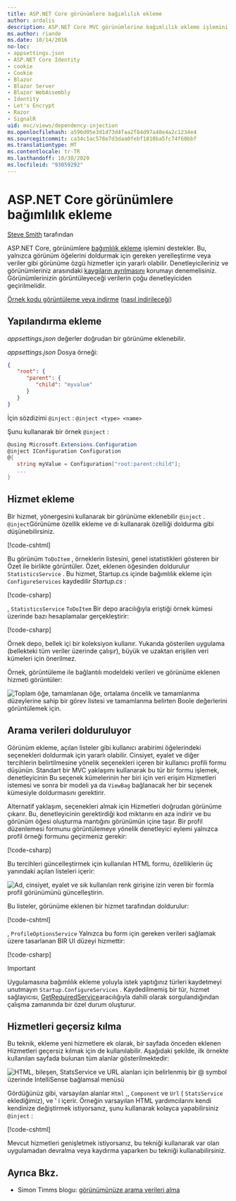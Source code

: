 ```yaml
---
title: ASP.NET Core görünümlere bağımlılık ekleme
author: ardalis
description: ASP.NET Core MVC görünümlerine bağımlılık ekleme işlemini nasıl desteklediğini öğrenin.
ms.author: riande
ms.date: 10/14/2016
no-loc:
- appsettings.json
- ASP.NET Core Identity
- cookie
- Cookie
- Blazor
- Blazor Server
- Blazor WebAssembly
- Identity
- Let's Encrypt
- Razor
- SignalR
uid: mvc/views/dependency-injection
ms.openlocfilehash: a596d05e3d1d73d4faa2f84d97a40e4a2c1234e4
ms.sourcegitcommit: ca34c1ac578e7d3daa0febf1810ba5fc74f60bbf
ms.translationtype: MT
ms.contentlocale: tr-TR
ms.lasthandoff: 10/30/2020
ms.locfileid: "93059292"
---
```

# <a name="dependency-injection-into-views-in-aspnet-core"></a>ASP.NET Core görünümlere bağımlılık ekleme

[Steve Smith](https://ardalis.com/) tarafından

ASP.NET Core, görünümlere [bağımlılık ekleme](xref:fundamentals/dependency-injection) işlemini destekler. Bu, yalnızca görünüm öğelerini doldurmak için gereken yerelleştirme veya veriler gibi görünüme özgü hizmetler için yararlı olabilir. Denetleyicileriniz ve görünümleriniz arasındaki [kaygıların ayrılmasını](/dotnet/standard/modern-web-apps-azure-architecture/architectural-principles#separation-of-concerns) korumayı denemelisiniz. Görünümlerinizin görüntüleyeceği verilerin çoğu denetleyiciden geçirilmelidir.

[Örnek kodu görüntüleme veya indirme](https://github.com/dotnet/AspNetCore.Docs/tree/master/aspnetcore/mvc/views/dependency-injection/sample) ([nasıl indirileceği](xref:index#how-to-download-a-sample))

## <a name="configuration-injection"></a>Yapılandırma ekleme

*appsettings.json* değerler doğrudan bir görünüme eklenebilir.

*appsettings.json* Dosya örneği:

```json
{
   "root": {
      "parent": {
         "child": "myvalue"
      }
   }
}
```

İçin sözdizimi `@inject` : `@inject <type> <name>`

Şunu kullanarak bir örnek `@inject` :

```csharp
@using Microsoft.Extensions.Configuration
@inject IConfiguration Configuration
@{
   string myValue = Configuration["root:parent:child"];
   ...
}
```

## <a name="service-injection"></a>Hizmet ekleme

Bir hizmet, yönergesini kullanarak bir görünüme eklenebilir `@inject` . `@inject`Görünüme özellik ekleme ve dı kullanarak özelliği doldurma gibi düşünebilirsiniz.

[!code-cshtml[](../../mvc/views/dependency-injection/sample/src/ViewInjectSample/Views/ToDo/Index.cshtml?highlight=4,5,15,16,17)]

Bu görünüm `ToDoItem` , örneklerin listesini, genel istatistikleri gösteren bir Özet ile birlikte görüntüler. Özet, eklenen öğesinden doldurulur `StatisticsService` . Bu hizmet, Startup.cs içinde bağımlılık ekleme için `ConfigureServices` kaydedilir *Startup.cs* :

[!code-csharp[](../../mvc/views/dependency-injection/sample/src/ViewInjectSample/Startup.cs?highlight=6,7&range=15-22)]

, `StatisticsService` `ToDoItem` Bir depo aracılığıyla eriştiği örnek kümesi üzerinde bazı hesaplamalar gerçekleştirir:

[!code-csharp[](../../mvc/views/dependency-injection/sample/src/ViewInjectSample/Model/Services/StatisticsService.cs?highlight=15,20,25)]

Örnek depo, bellek içi bir koleksiyon kullanır. Yukarıda gösterilen uygulama (bellekteki tüm veriler üzerinde çalışır), büyük ve uzaktan erişilen veri kümeleri için önerilmez.

Örnek, görüntüleme ile bağlantılı modeldeki verileri ve görünüme eklenen hizmeti görüntüler:

![Toplam öğe, tamamlanan öğe, ortalama öncelik ve tamamlanma düzeylerine sahip bir görev listesi ve tamamlanma belirten Boole değerlerini görüntülemek için.](dependency-injection/_static/screenshot.png)

## <a name="populating-lookup-data"></a>Arama verileri dolduruluyor

Görünüm ekleme, açılan listeler gibi kullanıcı arabirimi öğelerindeki seçenekleri doldurmak için yararlı olabilir. Cinsiyet, eyalet ve diğer tercihlerin belirtilmesine yönelik seçenekleri içeren bir kullanıcı profili formu düşünün. Standart bir MVC yaklaşımı kullanarak bu tür bir formu işlemek, denetleyicinin Bu seçenek kümelerinin her biri için veri erişim Hizmetleri istemesi ve sonra bir modeli ya da `ViewBag` bağlanacak her bir seçenek kümesiyle doldurmasını gerektirir.

Alternatif yaklaşım, seçenekleri almak için Hizmetleri doğrudan görünüme çıkarır. Bu, denetleyicinin gerektirdiği kod miktarını en aza indirir ve bu görünüm öğesi oluşturma mantığını görünümün içine taşır. Bir profil düzenlemesi formunu görüntülemeye yönelik denetleyici eylemi yalnızca profil örneği formunu geçirmeniz gerekir:

[!code-csharp[](../../mvc/views/dependency-injection/sample/src/ViewInjectSample/Controllers/ProfileController.cs?highlight=9,19)]

Bu tercihleri güncelleştirmek için kullanılan HTML formu, özelliklerin üç yanındaki açılan listeleri içerir:

![Ad, cinsiyet, eyalet ve sık kullanılan renk girişine izin veren bir formla profil görünümünü güncelleştirin.](dependency-injection/_static/updateprofile.png)

Bu listeler, görünüme eklenen bir hizmet tarafından doldurulur:

[!code-cshtml[](../../mvc/views/dependency-injection/sample/src/ViewInjectSample/Views/Profile/Index.cshtml?highlight=4,16,17,21,22,26,27)]

, `ProfileOptionsService` Yalnızca bu form için gereken verileri sağlamak üzere tasarlanan BIR UI düzeyi hizmettir:

[!code-csharp[](../../mvc/views/dependency-injection/sample/src/ViewInjectSample/Model/Services/ProfileOptionsService.cs?highlight=7,13,24)]

> [!IMPORTANT]
> Uygulamasına bağımlılık ekleme yoluyla istek yaptığınız türleri kaydetmeyi unutmayın `Startup.ConfigureServices` . Kaydedilmemiş bir tür, hizmet sağlayıcısı, [GetRequiredService](/dotnet/api/microsoft.extensions.dependencyinjection.serviceproviderserviceextensions.getrequiredservice)aracılığıyla dahili olarak sorgulandığından çalışma zamanında bir özel durum oluşturur.

## <a name="overriding-services"></a>Hizmetleri geçersiz kılma

Bu teknik, ekleme yeni hizmetlere ek olarak, bir sayfada önceden eklenen Hizmetleri geçersiz kılmak için de kullanılabilir. Aşağıdaki şekilde, ilk örnekte kullanılan sayfada bulunan tüm alanlar gösterilmektedir:

![HTML, bileşen, StatsService ve URL alanları için belirlenmiş bir @ symbol üzerinde IntelliSense bağlamsal menüsü](dependency-injection/_static/razor-fields.png)

Gördüğünüz gibi, varsayılan alanlar `Html` ,, `Component` ve `Url` ( `StatsService` eklediğimiz), ve ' i içerir. Örneğin varsayılan HTML yardımcılarını kendi kendinize değiştirmek istiyorsanız, şunu kullanarak kolayca yapabilirsiniz `@inject` :

[!code-cshtml[](../../mvc/views/dependency-injection/sample/src/ViewInjectSample/Views/Helper/Index.cshtml?highlight=3,11)]

Mevcut hizmetleri genişletmek istiyorsanız, bu tekniği kullanarak var olan uygulamadan devralma veya kaydırma yaparken bu tekniği kullanabilirsiniz.

## <a name="see-also"></a>Ayrıca Bkz.

* Simon Timms blogu: [görünümünüze arama verileri alma](https://blog.simontimms.com/2015/06/09/getting-lookup-data-into-you-view/)

